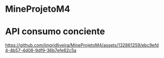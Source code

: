 # MineProjetoM4
# API consumo conciente


https://github.com/iingridliveira/MineProjetoM4/assets/132861259/ebc9efd4-4b57-4d08-9df9-36b7efe62c5a

